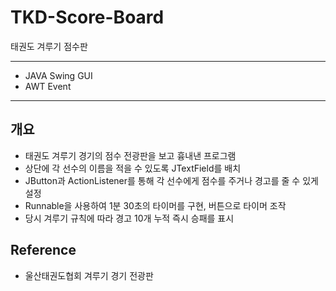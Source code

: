 # TKD-Score-Board
태권도 겨루기 점수판

---
- JAVA Swing GUI
- AWT Event

---
## 개요
 - 태권도 겨루기 경기의 점수 전광판을 보고 흉내낸 프로그램
 - 상단에 각 선수의 이름을 적을 수 있도록 JTextField를 배치
 - JButton과 ActionListener를 통해 각 선수에게 점수를 주거나 경고를 줄 수 있게 설정
 - Runnable을 사용하여 1분 30초의 타이머를 구현, 버튼으로 타이머 조작
 - 당시 겨루기 규칙에 따라 경고 10개 누적 즉시 승패를 표시
 
## Reference
 - 울산태권도협회 겨루기 경기 전광판

